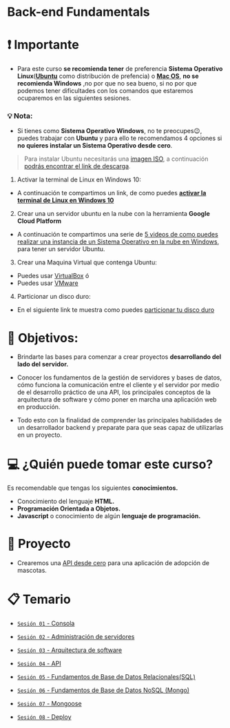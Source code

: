 # Back-end Fundamentals

# ❗ Importante

+ Para este curso **se recomienda tener** de preferencia **Sistema Operativo Linux**(**[Ubuntu](https://ubuntu.com)** como distribución de prefencia) o **[Mac OS](https://www.apple.com/mx/macos/what-is/)**, **no se recomienda Windows** ,no por que no sea bueno, si no por que podemos tener dificultades con los comandos que estaremos ocuparemos en las siguientes sesiones.


### 💡 Nota:

+ Si tienes como **Sistema Operativo Windows**, no te preocupes😉, puedes trabajar con **Ubuntu** y para ello te recomendamos 4 opciones si **no quieres instalar un Sistema Operativo desde cero**.

>Para instalar Ubuntu necesitarás una [imagen ISO](https://www.aboutespanol.com/que-es-una-imagen-iso-3507896), a  continuación [podrás encontrar el link de descarga](https://ubuntu.com/download/desktop).

  1. Activar la terminal de Linux en Windows 10:
  + A continuación te compartimos un link, de como puedes [**activar la terminal de Linux en Windows 10**](https://www.neoguias.com/activar-terminal-linux-windows-10/)
  
  2. Crear una un servidor ubuntu en la nube con la herramienta **Google Cloud Platform**
  + A continuación te compartimos una serie de [5 videos de como puedes realizar una instancia de un Sistema Operativo en la nube en Windows](https://drive.google.com/drive/folders/1bGdxuIY8hnrRMvoO1Sy8GLI3EaZeel7a?usp=sharing), para tener un servidor Ubuntu.

  3. Crear una Maquina Virtual que contenga Ubuntu:
  + Puedes usar [VirtualBox](https://www.genbeta.com/paso-a-paso/como-crear-una-maquina-virtual-en-windows-para-ejecutar-linux) ó
  + Puedes usar [VMware](https://www.codigonaranja.com/instalar-linux-windows-10-usando-una-maquina-virtual)
  
  4. Particionar un disco duro:
  + En el siguiente link te muestra como puedes [particionar tu disco duro](https://www.xataka.com/basics/particiones-de-disco-duro-que-son-y-como-hacerlas-en-windows)

# 🎯 Objetivos:

- Brindarte las bases para comenzar a crear proyectos **desarrollando del lado del servidor.**

- Conocer los fundamentos de la gestión de servidores y bases de datos, cómo funciona la comunicación entre el cliente y el servidor por medio de el desarrollo práctico de una API, los principales conceptos de la arquitectura de software y cómo poner en marcha una aplicación web en producción.

- Todo esto con la finalidad de comprender las principales habilidades de un desarrollador backend y preparate para que seas capaz de utilizarlas en un proyecto.

# 💻 ¿Quién puede tomar este curso?
Es recomendable que tengas los siguientes **conocimientos.**
- Conocimiento del lenguaje **HTML.**
- **Programación Orientada a Objetos.**
- **Javascript** o conocimiento de algún **lenguaje de programación.**

# 🚀 Proyecto

- Crearemos una [API desde cero](./Sesion-03/Ejemplo-02) para una aplicación de adopción de mascotas.

# 📋 Temario

- [`Sesión 01` - Consola](Sesion-01/)

- [`Sesión 02` - Administración de servidores](Sesion-02)

- [`Sesión 03` - Arquitectura de software](Sesion-03)

- [`Sesión 04` - API](Sesion-04)

- [`Sesión 05` - Fundamentos de Base de Datos Relacionales(SQL)](Sesion-05)

- [`Sesión 06` - Fundamentos de Base de Datos NoSQL (Mongo)](Sesion-06)

- [`Sesión 07` - Mongoose](Sesion-07)

- [`Sesión 08` - Deploy](Sesion-08)
